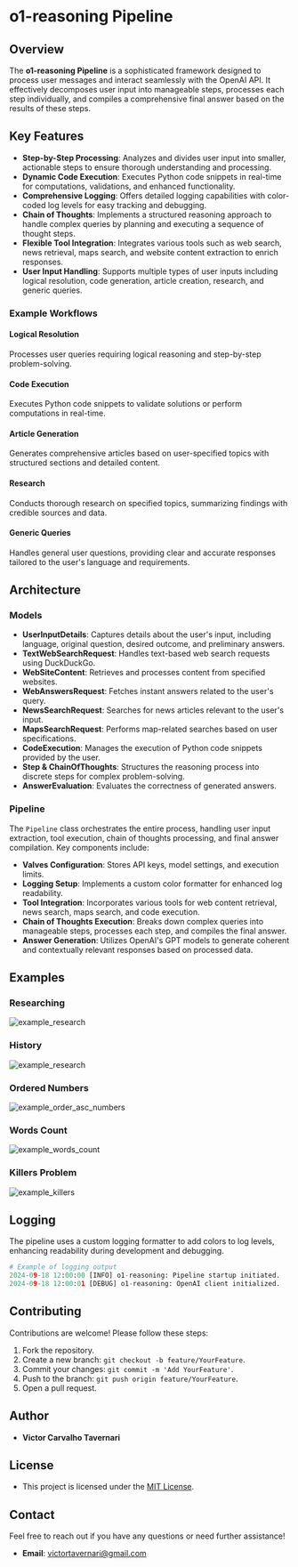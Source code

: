 # o1-reasoning Pipeline

## Overview

The **o1-reasoning Pipeline** is a sophisticated framework designed to process user messages and interact seamlessly with the OpenAI API. It effectively decomposes user input into manageable steps, processes each step individually, and compiles a comprehensive final answer based on the results of these steps.

## Key Features

- **Step-by-Step Processing**: Analyzes and divides user input into smaller, actionable steps to ensure thorough understanding and processing.
- **Dynamic Code Execution**: Executes Python code snippets in real-time for computations, validations, and enhanced functionality.
- **Comprehensive Logging**: Offers detailed logging capabilities with color-coded log levels for easy tracking and debugging.
- **Chain of Thoughts**: Implements a structured reasoning approach to handle complex queries by planning and executing a sequence of thought steps.
- **Flexible Tool Integration**: Integrates various tools such as web search, news retrieval, maps search, and website content extraction to enrich responses.
- **User Input Handling**: Supports multiple types of user inputs including logical resolution, code generation, article creation, research, and generic queries.

### Example Workflows

#### Logical Resolution

Processes user queries requiring logical reasoning and step-by-step problem-solving.

#### Code Execution

Executes Python code snippets to validate solutions or perform computations in real-time.

#### Article Generation

Generates comprehensive articles based on user-specified topics with structured sections and detailed content.

#### Research

Conducts thorough research on specified topics, summarizing findings with credible sources and data.

#### Generic Queries

Handles general user questions, providing clear and accurate responses tailored to the user's language and requirements.

## Architecture

### Models

- **UserInputDetails**: Captures details about the user's input, including language, original question, desired outcome, and preliminary answers.
- **TextWebSearchRequest**: Handles text-based web search requests using DuckDuckGo.
- **WebSiteContent**: Retrieves and processes content from specified websites.
- **WebAnswersRequest**: Fetches instant answers related to the user's query.
- **NewsSearchRequest**: Searches for news articles relevant to the user's input.
- **MapsSearchRequest**: Performs map-related searches based on user specifications.
- **CodeExecution**: Manages the execution of Python code snippets provided by the user.
- **Step & ChainOfThoughts**: Structures the reasoning process into discrete steps for complex problem-solving.
- **AnswerEvaluation**: Evaluates the correctness of generated answers.

### Pipeline

The `Pipeline` class orchestrates the entire process, handling user input extraction, tool execution, chain of thoughts processing, and final answer compilation. Key components include:

- **Valves Configuration**: Stores API keys, model settings, and execution limits.
- **Logging Setup**: Implements a custom color formatter for enhanced log readability.
- **Tool Integration**: Incorporates various tools for web content retrieval, news search, maps search, and code execution.
- **Chain of Thoughts Execution**: Breaks down complex queries into manageable steps, processes each step, and compiles the final answer.
- **Answer Generation**: Utilizes OpenAI's GPT models to generate coherent and contextually relevant responses based on processed data.

## Examples

### Researching
![example_research](./example_research.png)

### History
![example_research](./example_hisory.png)

### Ordered Numbers
![example_order_asc_numbers](./example_order_asc_numbers.png)

### Words Count
![example_words_count](./example_words_count.png)

### Killers Problem
![example_killers](./example_killer.png)

## Logging

The pipeline uses a custom logging formatter to add colors to log levels, enhancing readability during development and debugging.

```python
# Example of logging output
2024-09-18 12:00:00 [INFO] o1-reasoning: Pipeline startup initiated.
2024-09-18 12:00:01 [DEBUG] o1-reasoning: OpenAI client initialized.
```

## Contributing

Contributions are welcome! Please follow these steps:

1. Fork the repository.
2. Create a new branch: `git checkout -b feature/YourFeature`.
3. Commit your changes: `git commit -m 'Add YourFeature'`.
4. Push to the branch: `git push origin feature/YourFeature`.
5. Open a pull request.

## Author

- **Victor Carvalho Tavernari**

## License

- This project is licensed under the [MIT License](./LICENSE).

## Contact

Feel free to reach out if you have any questions or need further assistance!

- **Email**: victortavernari@gmail.com
